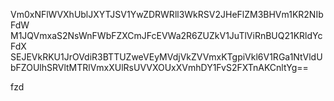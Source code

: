 Vm0xNFlWVXhUblJXYTJSV1YwZDRWRll3WkRSV2JHeFlZM3BHVm1KR2NIbFdW
M1JQVmxaS2NsWnFWbFZXCmJFcEVWa2R6ZUZkV1JuTlViRnBUQ21KRldYcFdX
SEJEVkRKU1JrOVdiR3BTTUZweVEyMVdjVkZVVmxKTgpiVkl6V1RGa1NtVldU
bFZOUlhSRVltMTRlVmxXUlRsUVVXOUxXVmhDY1FvS2FXTnAKCnltYg==

fzd